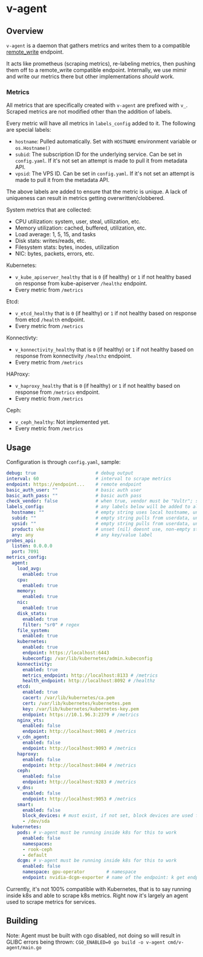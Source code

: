 # v-agent

## Overview
`v-agent` is a daemon that gathers metrics and writes them to a compatible [remote_write](https://prometheus.io/docs/specs/remote_write_spec/) endpoint.

It acts like prometheus (scraping metrics), re-labeling metrics, then pushing them off to a remote_write compatible endpoint. Internally, we use mimir and write our metrics there but other implementations _should_ work.

### Metrics
All metrics that are specifically created with `v-agent` are prefixed with `v_`. Scraped metrics are not modified other than the addition of labels.

Every metric will have all metrics in `labels_config` added to it. The following are special labels:
- `hostname`: Pulled automatically. Set with `HOSTNAME` environment variable or `os.Hostname()`
- `subid`: The subscription ID for the underlying service. Can be set in `config.yaml`. If it's not set an attempt is made to pull it from metadata API.
- `vpsid`: The VPS ID. Can be set in `config.yaml`. If it's not set an attempt is made to pull it from the metadata API.

The above labels are added to ensure that the metric is unique. A lack of uniqueness can result in metrics getting overwritten/clobbered.

System metrics that are collected:
- CPU utilization: system, user, steal, utilization, etc.
- Memory utilization: cached, buffered, utilization, etc.
- Load average: 1, 5, 15, and tasks
- Disk stats: writes/reads, etc.
- Filesystem stats: bytes, inodes, utilization
- NIC: bytes, packets, errors, etc.

Kubernetes:
- `v_kube_apiserver_healthy` that is `0` (if healthy) or `1` if not healthy based on response from kube-apiserver `/healthz` endpoint.
- Every metric from `/metrics`

Etcd:
- `v_etcd_healthy` that is `0` (if healthy) or `1` if not healthy based on response from etcd `/health` endpoint.
- Every metric from `/metrics`

Konnectivty:
- `v_konnectivity_healthy` that is `0` (if healthy) or `1` if not healthy based on response from konnectivity `/healthz` endpoint.
- Every metric from `/metrics`

HAProxy:
- `v_haproxy_healthy` that is `0` (if healthy) or `1` if not healthy based on response from `/metrics` endpoint.
- Every metric from `/metrics`

Ceph:
- `v_ceph_healthy`: Not implemented yet.
- Every metric from `/metrics`

## Usage
Configuration is through `config.yaml`, sample:

```yaml
debug: true                      # debug output
interval: 60                     # interval to scrape metrics
endpoint: https://endpoint...    # remote endpoint
basic_auth_user: ""              # basic auth user
basic_auth_pass: ""              # basic auth pass
check_vendor: false              # when true, vendor must be "Vultr"; set to false otherwise
labels_config:                   # any labels below will be added to all metrics
  hostname: ""                   # empty string uses local hostname, unset (nil) doesnt use, non-empty string uses specified label
  subid: ""                      # empty string pulls from userdata, unset (nil) doesnt use, non-empty string uses specified label
  vpsid: ""                      # empty string pulls from userdata, unset (nil) doesnt use, non-empty string uses specified label
  product: vke                   # unset (nil) doesnt use, non-empty string uses specified label. Note: This label is used to determine subid for vke/vlb/vfs
  any: any                       # any key/value label
probes_api:
  listen: 0.0.0.0
  port: 7091
metrics_config:
  agent:
    load_avg:
      enabled: true
    cpu:
      enabled: true
    memory:
      enabled: true
    nic:
      enabled: true
    disk_stats:
      enabled: true
      filter: "sr0" # regex
    file_system:
      enabled: true
    kubernetes:
      enabled: true
      endpoint: https://localhost:6443
      kubeconfig: /var/lib/kubernetes/admin.kubeconfig
    konnectivity:
      enabled: true
      metrics_endpoint: http://localhost:8133 # /metrics
      health_endpoint: http://localhost:8092 # /healthz
    etcd:
      enabled: true
      cacert: /var/lib/kubernetes/ca.pem
      cert: /var/lib/kubernetes/kubernetes.pem
      key: /var/lib/kubernetes/kubernetes-key.pem
      endpoint: https://10.1.96.3:2379 # /metrics
    nginx_vts:
      enabled: false
      endpoint: http://localhost:9001 # /metrics
    v_cdn_agent:
      enabled: false
      endpoint: http://localhost:9093 # /metrics
    haproxy:
      enabled: false
      endpoint: http://localhost:8404 # /metrics
    ceph:
      enabled: false
      endpoint: http://localhost:9283 # /metrics
    v_dns:
      enabled: false
      endpoint: http://localhost:9053 # /metrics
    smart:
      enabled: false
      block_devices: # must exist, if not set, block devices are used from /sys/block/ (except for dmX and loopX)
      - /dev/sda
  kubernetes:
    pods: # v-agent must be running inside k8s for this to work
      enabled: false
      namespaces:
      - rook-ceph
      - default
    dcgm: # v-agent must be running inside k8s for this to work
      enabled: false
      namespace: gpu-operator        # namespace
      endpoint: nvidia-dcgm-exporter # name of the endpoint: k get endpoints
```

Currently, it's not 100% compatible with Kubernetes, that is to say running inside k8s and able to scrape k8s metrics. Right now it's largely an agent used to scrape metrics for services.

## Building
Note: Agent must be built with cgo disabled, not doing so will result in GLIBC errors being thrown: `CGO_ENABLED=0 go build -o v-agent cmd/v-agent/main.go`